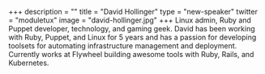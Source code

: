 +++
description = ""
title = "David Hollinger"
type = "new-speaker"
twitter = "moduletux"
image = "david-hollinger.jpg"
+++
Linux admin, Ruby and Puppet developer, technology, and gaming geek.
David has been working with Ruby, Puppet, and Linux for 5 years and has a passion for developing toolsets for automating infrastructure management and deployment. Currently works at Flywheel building awesome tools with Ruby, Rails, and Kubernetes.
